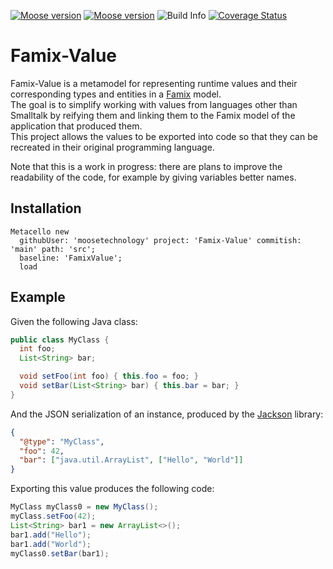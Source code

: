 [![Moose version](https://img.shields.io/badge/Moose-10-%23aac9ff.svg)](https://github.com/moosetechnology/Moose)
[![Moose version](https://img.shields.io/badge/Moose-11-%23aac9ff.svg)](https://github.com/moosetechnology/Moose)
![Build Info](https://github.com/moosetechnology/Famix-Value/workflows/CI/badge.svg)
[![Coverage Status](https://coveralls.io/repos/github/moosetechnology/Famix-Value/badge.svg?branch=main)](https://coveralls.io/github/moosetechnology/Famix-OpenTelemetry?branch=main)

# Famix-Value

Famix-Value is a metamodel for representing runtime values and their corresponding types and entities in a [Famix](https://github.com/moosetechnology/Famix) model.  
The goal is to simplify working with values from languages other than Smalltalk by reifying them and linking them to the Famix model of the application that produced them.  
This project allows the values to be exported into code so that they can be recreated in their original programming language.

Note that this is a work in progress: there are plans to improve the readability of the code, for example by giving variables better names.

## Installation

```st
Metacello new
  githubUser: 'moosetechnology' project: 'Famix-Value' commitish: 'main' path: 'src';
  baseline: 'FamixValue';
  load
```

## Example
Given the following Java class:
```java
public class MyClass {
  int foo;
  List<String> bar;

  void setFoo(int foo) { this.foo = foo; }
  void setBar(List<String> bar) { this.bar = bar; }
}
```

And the JSON serialization of an instance, produced by the [Jackson](https://github.com/FasterXML/jackson) library:
```json
{
  "@type": "MyClass",
  "foo": 42,
  "bar": ["java.util.ArrayList", ["Hello", "World"]]
}
```

Exporting this value produces the following code:
```java
MyClass myClass0 = new MyClass();
myClass.setFoo(42);
List<String> bar1 = new ArrayList<>();
bar1.add("Hello");
bar1.add("World");
myClass0.setBar(bar1);
```

